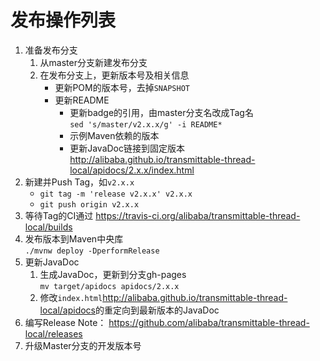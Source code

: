 发布操作列表
===============================

1. 准备发布分支
    1. 从master分支新建发布分支
    1. 在发布分支上，更新版本号及相关信息
        - 更新POM的版本号，去掉`SNAPSHOT`
        - 更新README
            - 更新badge的引用，由master分支名改成Tag名  
                `sed 's/master/v2.x.x/g' -i README*`
            - 示例Maven依赖的版本
            - 更新JavaDoc链接到固定版本  
                http://alibaba.github.io/transmittable-thread-local/apidocs/2.x.x/index.html
1. 新建并Push Tag，如`v2.x.x`  
    - `git tag -m 'release v2.x.x' v2.x.x`
    - `git push origin v2.x.x`
1. 等待Tag的CI通过 <https://travis-ci.org/alibaba/transmittable-thread-local/builds>
1. 发布版本到Maven中央库  
    `./mvnw deploy -DperformRelease`
1. 更新JavaDoc
    1. 生成JavaDoc，更新到分支gh-pages  
        `mv target/apidocs apidocs/2.x.x`
    1. 修改`index.html`<http://alibaba.github.io/transmittable-thread-local/apidocs>的重定向到最新版本的JavaDoc
1. 编写Release Note： <https://github.com/alibaba/transmittable-thread-local/releases>
1. 升级Master分支的开发版本号
